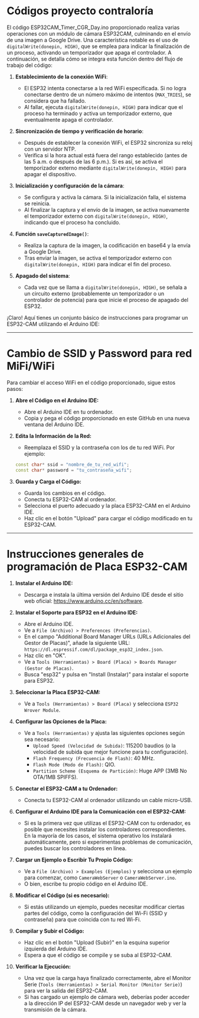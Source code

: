 # Códigos proyecto contraloría

El código ESP32CAM_Timer_CGR_Day.ino proporcionado realiza varias operaciones con un módulo de cámara ESP32CAM, culminando en el envío de una imagen a Google Drive. Una característica notable es el uso de `digitalWrite(donepin, HIGH)`, que se emplea para indicar la finalización de un proceso, activando un temporizador que apaga el controlador. A continuación, se detalla cómo se integra esta función dentro del flujo de trabajo del código:

1. **Establecimiento de la conexión WiFi**:
   - El ESP32 intenta conectarse a la red WiFi especificada. Si no logra conectarse dentro de un número máximo de intentos (`MAX_TRIES`), se considera que ha fallado.
   - Al fallar, ejecuta `digitalWrite(donepin, HIGH)` para indicar que el proceso ha terminado y activa un temporizador externo, que eventualmente apaga el controlador.

2. **Sincronización de tiempo y verificación de horario**:
   - Después de establecer la conexión WiFi, el ESP32 sincroniza su reloj con un servidor NTP.
   - Verifica si la hora actual está fuera del rango establecido (antes de las 5 a.m. o después de las 6 p.m.). Si es así, se activa el temporizador externo mediante `digitalWrite(donepin, HIGH)` para apagar el dispositivo.

3. **Inicialización y configuración de la cámara**:
   - Se configura y activa la cámara. Si la inicialización falla, el sistema se reinicia.
   - Al finalizar la captura y el envío de la imagen, se activa nuevamente el temporizador externo con `digitalWrite(donepin, HIGH)`, indicando que el proceso ha concluido.

4. **Función `saveCapturedImage()`**:
   - Realiza la captura de la imagen, la codificación en base64 y la envía a Google Drive.
   - Tras enviar la imagen, se activa el temporizador externo con `digitalWrite(donepin, HIGH)` para indicar el fin del proceso.

5. **Apagado del sistema**:
   - Cada vez que se llama a `digitalWrite(donepin, HIGH)`, se señala a un circuito externo (probablemente un temporizador o un controlador de potencia) para que inicie el proceso de apagado del ESP32.
  
¡Claro! Aquí tienes un conjunto básico de instrucciones para programar un ESP32-CAM utilizando el Arduino IDE:

---
# Cambio de SSID y Password para red MiFi/WiFi

Para cambiar el acceso WiFi en el código proporcionado, sigue estos pasos:

1. **Abre el Código en el Arduino IDE:**
   - Abre el Arduino IDE en tu ordenador.
   - Copia y pega el código proporcionado en este GitHub en una nueva ventana del Arduino IDE.


2. **Edita la Información de la Red:**
   - Reemplaza el SSID y la contraseña con los de tu red WiFi. Por ejemplo:

   ```cpp
   const char* ssid = "nombre_de_tu_red_wifi";
   const char* password = "tu_contraseña_wifi";
   ```

5. **Guarda y Carga el Código:**
   - Guarda los cambios en el código.
   - Conecta tu ESP32-CAM al ordenador.
   - Selecciona el puerto adecuado y la placa ESP32-CAM en el Arduino IDE.
   - Haz clic en el botón "Upload" para cargar el código modificado en tu ESP32-CAM.



---
# Instrucciones generales de programación de Placa ESP32-CAM

1. **Instalar el Arduino IDE:**
   - Descarga e instala la última versión del Arduino IDE desde el sitio web oficial: https://www.arduino.cc/en/software.

2. **Instalar el Soporte para ESP32 en el Arduino IDE:**
   - Abre el Arduino IDE.
   - Ve a `File (Archivo) > Preferences (Preferencias)`.
   - En el campo "Additional Board Manager URLs (URLs Adicionales del Gestor de Placas)", añade la siguiente URL: `https://dl.espressif.com/dl/package_esp32_index.json`.
   - Haz clic en "OK".
   - Ve a `Tools (Herramientas) > Board (Placa) > Boards Manager (Gestor de Placas)`.
   - Busca "esp32" y pulsa en "Install (Instalar)" para instalar el soporte para ESP32.

3. **Seleccionar la Placa ESP32-CAM:**
   - Ve a `Tools (Herramientas) > Board (Placa)` y selecciona `ESP32 Wrover Module`.

4. **Configurar las Opciones de la Placa:**
   - Ve a `Tools (Herramientas)` y ajusta las siguientes opciones según sea necesario:
     - `Upload Speed (Velocidad de Subida)`: 115200 baudios (o la velocidad de subida que mejor funcione para tu configuración).
     - `Flash Frequency (Frecuencia de Flash)`: 40 MHz.
     - `Flash Mode (Modo de Flash)`: QIO.
     - `Partition Scheme (Esquema de Partición)`: Huge APP (3MB No OTA/1MB SPIFFS).

5. **Conectar el ESP32-CAM a tu Ordenador:**
   - Conecta tu ESP32-CAM al ordenador utilizando un cable micro-USB.

6. **Configurar el Arduino IDE para la Comunicación con el ESP32-CAM:**
   - Si es la primera vez que utilizas el ESP32-CAM con tu ordenador, es posible que necesites instalar los controladores correspondientes. En la mayoría de los casos, el sistema operativo los instalará automáticamente, pero si experimentas problemas de comunicación, puedes buscar los controladores en línea.

7. **Cargar un Ejemplo o Escribir Tu Propio Código:**
   - Ve a `File (Archivo) > Examples (Ejemplos)` y selecciona un ejemplo para comenzar, como `CameraWebServer` o `CameraWebServer.ino`.
   - O bien, escribe tu propio código en el Arduino IDE.

8. **Modificar el Código (si es necesario):**
   - Si estás utilizando un ejemplo, puedes necesitar modificar ciertas partes del código, como la configuración del Wi-Fi (SSID y contraseña) para que coincida con tu red Wi-Fi.

9. **Compilar y Subir el Código:**
   - Haz clic en el botón "Upload (Subir)" en la esquina superior izquierda del Arduino IDE.
   - Espera a que el código se compile y se suba al ESP32-CAM.

10. **Verificar la Ejecución:**
    - Una vez que la carga haya finalizado correctamente, abre el Monitor Serie (`Tools (Herramientas) > Serial Monitor (Monitor Serie)`) para ver la salida del ESP32-CAM.
    - Si has cargado un ejemplo de cámara web, deberías poder acceder a la dirección IP del ESP32-CAM desde un navegador web y ver la transmisión de la cámara.



